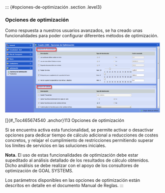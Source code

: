 ::: {#opciones-de-optimización .section .level3}
### Opciones de optimización

Como respuesta a nuestros usuarios avanzados, se ha creado unas
funcionalidades para poder configurar diferentes métodos de
optimización.

![](../media/file144.png)

[]{#_Toc465674540 .anchor}113 Opciones de optimización

Si se encuentra activa esta funcionalidad, se permite activar o
desactivar opciones para dedicar tiempo de cálculo adicional a
reducciones de costes concretos, y relajar el cumplimiento de
restricciones permitiendo superar los límites de servicios en las
soluciones iniciales.

**Nota.** El uso de estas funcionalidades de optimización debe estar
supeditado al análisis detallado de los resultados de cálculo obtenidos.
Dicho análisis se debe realizar con el apoyo de los consultores de
optimización de GOAL SYSTEMS.

Los parámetros disponibles en las opciones de optimización están
descritos en detalle en el documento Manual de Reglas.
:::
